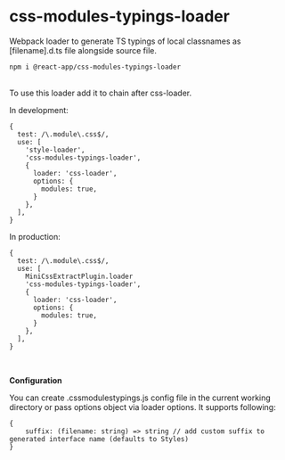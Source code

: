 # css-modules-typings-loader

Webpack loader to generate TS typings of local classnames as [filename].d.ts file alongside source file.

```
npm i @react-app/css-modules-typings-loader
```

<br />
To use this loader add it to chain after css-loader.

In development:

```
{
  test: /\.module\.css$/,
  use: [
    'style-loader',
    'css-modules-typings-loader',
    {
      loader: 'css-loader',
      options: {
        modules: true,
      }
    },
  ],
}
```

In production:

```
{
  test: /\.module\.css$/,
  use: [
    MiniCssExtractPlugin.loader
    'css-modules-typings-loader',
    {
      loader: 'css-loader',
      options: {
        modules: true,
      }
    },
  ],
}
```
<br>

**Configuration**

You can create .cssmodulestypings.js config file in the current working directory or pass options object via loader options. It supports following:

```
{
    suffix: (filename: string) => string // add custom suffix to generated interface name (defaults to Styles)
}
```

